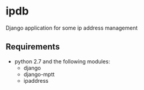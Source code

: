 ipdb
====

Django application for some ip address management

Requirements
------------

- python 2.7 and the following modules:
  - django
  - django-mptt
  - ipaddress
